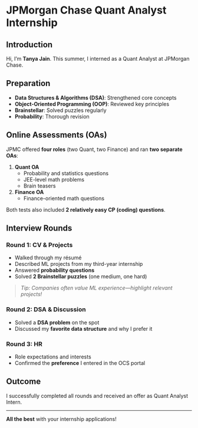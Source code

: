# JPMorgan Chase Quant Analyst Internship

## Introduction
Hi, I’m **Tanya Jain**. This summer, I interned as a Quant Analyst at JPMorgan Chase.

## Preparation
- **Data Structures & Algorithms (DSA)**: Strengthened core concepts  
- **Object-Oriented Programming (OOP)**: Reviewed key principles  
- **Brainstellar**: Solved puzzles regularly  
- **Probability**: Thorough revision

## Online Assessments (OAs)
JPMC offered **four roles** (two Quant, two Finance) and ran **two separate OAs**:
1. **Quant OA**  
   - Probability and statistics questions  
   - JEE-level math problems  
   - Brain teasers  
2. **Finance OA**  
   - Finance-oriented math questions  

Both tests also included **2 relatively easy CP (coding) questions**.

## Interview Rounds
### Round 1: CV & Projects
- Walked through my résumé  
- Described ML projects from my third-year internship  
- Answered **probability questions**  
- Solved **2 Brainstellar puzzles** (one medium, one hard)

> _Tip: Companies often value ML experience—highlight relevant projects!_

### Round 2: DSA & Discussion
- Solved a **DSA problem** on the spot  
- Discussed my **favorite data structure** and why I prefer it

### Round 3: HR
- Role expectations and interests  
- Confirmed the **preference** I entered in the OCS portal  

## Outcome
I successfully completed all rounds and received an offer as Quant Analyst Intern.

---

**All the best** with your internship applications!  

